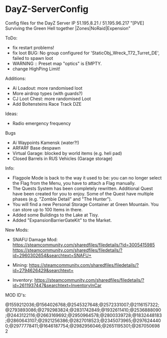 # DayZ-ServerConfig

Config files for the DayZ Server
IP 51.195.8.21 / 51.195.96.217
"[PVE] Surviving the Green Hell together |Zones|NoRaid|Expension"

ToDo:
- fix restart problems!
- fix loot BUG: No group configured for 'StaticObj_Wreck_T72_Turret_DE', failed to spawn loot
- WARNING :: Preset map "optics" is EMPTY.
- change HighPing Limit!

Additions:
- Ai Loadout: more randomised loot
- More airdrop types (with guards?)
- CJ Loot Chest: more randomised Loot
- Add Boltensteins Race Track DZE

Ideas:
- Radio emergency frequency

Bugs
- Ai Waypoints Kamensk (water?!)
- ARFARF Base despawn
- Virtual Garage: blocked by world items (e.g. heli pad)
- Closed Barrels in RUS Vehicles (Garage storage)

Info:
- Flagpole Mode is back to the way it used to be: you can no longer select the Flag from the Menu, you have to attach a Flag manually.
- The Quests System has been completely rewritten. Additional Quest have been created for you to enjoy. Some of the Quest have multiple phases (e.g. "Zombie Detail" and "The Hunter").
- You will find a new Personal Storage Container at Green Mountain. You can store up to 100 Items in there.
- Added some Buildings to the Lake at Tisy.
- Added "ExpansionBarrierGateKit" to the Market.

New Mods:
- SNAFU Damage Mod: 
                    https://steamcommunity.com/sharedfiles/filedetails/?id=3005415985 
                    https://steamcommunity.com/sharedfiles/filedetails/?id=2960302654&searchtext=SNAFU+

- Mining: https://steamcommunity.com/sharedfiles/filedetails/?id=2794626429&searchtext=
- Inventory: https://steamcommunity.com/sharedfiles/filedetails/?id=2611937447&searchtext=InventoryInCar




MOD ID's:

@1559212036;@1564026768;@2545327648;@2572331007;@2116157322;@2793893086;@2792983824;@2831742849;@1932611410;@2536888090;@2443122116;@2663169692;@2950964578;@2800339728;@1832448183;@2860643107;@2921256386;@2827018523;@2345073965;@2976244400;@2977778411;@1646187754;@2982956046;@2651195301;@2670506982